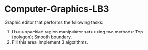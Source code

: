 # Computer-Graphics-LB3

Graphic editor that performs the following tasks:

1. Use a specified region manipulator sets using two methods: Top (polygon); Smooth boundary.
2. Fill this area.  Implement 3 algorithms.
